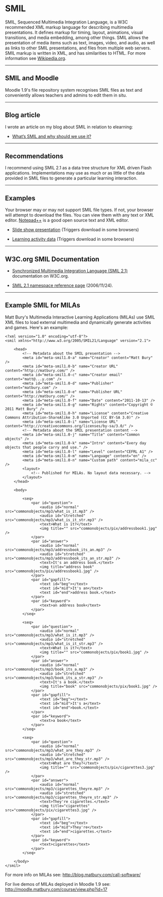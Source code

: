 # SMIL #

SMIL, Sequenced Multimedia Integration Language, is a W3C recommended XML markup language for describing multimedia presentations. It defines markup for timing, layout, animations, visual transitions, and media embedding, among other things. SMIL allows the presentation of media items such as text, images, video, and audio, as well as links to other SMIL presentations, and files from multiple web servers. SMIL markup is written in XML, and has similarities to HTML. For more information see [Wikipedia.org](http://en.wikipedia.org/wiki/Synchronized_Multimedia_Integration_Language).


---


## SMIL and Moodle ##

Moodle 1.9's file repository system recognises SMIL files as text and conveniently allows teachers and admins to edit them in situ.


---


## Blog article ##

I wrote an article on my blog about SMIL in relation to elearning:

  * [What’s SMIL and why should we use it?](http://blog.matbury.com/2011/10/23/whats-smil-and-why-should-we-use-it/)


---


## Recommendations ##

I recommend using SMIL 2.1 as a data tree structure for XML driven Flash applications. Implementations may use as much or as little of the data provided in SMIL files to generate a particular learning interaction.


---


## Examples ##

Your browser may or may not support SMIL file types. If not, your browser will attempt to download the files. You can view them with any text or XML editor. [Notepad++](http://notepad-plus-plus.org/) is a good open source text and XML editor.

  * [Slide show presentation](http://matbury.com/assets/slide_show.smil) (Triggers download in some browsers)

  * [Learning activity data](http://matbury.com/assets/elem_common_objects.smil) (Triggers download in some browsers)


---


## W3C.org SMIL Documentation ##

  * [Synchronized Multimedia Integration Language (SMIL 2.1)](http://www.w3.org/2005/SMIL21/SMIL21.dtd) documentation on W3C.org.

  * [SMIL 2.1 namespace reference page](http://www.w3.org/2005/SMIL21/Language) (2006/11/24).


---


## Example SMIL for MILAs ##

Matt Bury's Multimedia Interactive Learning Applications (MILAs) use SMIL XML files to load external multimedia and dynamically generate activities and games. Here's an example:

```
<?xml version="1.0" encoding="utf-8"?>
<smil xmlns="http://www.w3.org/2005/SMIL21/Language" version="2.1">
	
	<head>
		<!-- Metadata about the SMIL presentation -->
		<meta id="meta-smil1.0-a" name="Creator" content="Matt Bury" />
		<meta id="meta-smil1.0-b" name="Creator URL" content="http://matbury.com/" />
		<meta id="meta-smil1.0-c" name="Creator email" content="matt@...y.com" />
		<meta id="meta-smil1.0-d" name="Publisher" content="matbury.com" />
		<meta id="meta-smil1.0-e" name="Publisher URL" content="http://matbury.com/" />
		<meta id="meta-smil1.0-f" name="Date" content="2011-10-13" />
		<meta id="meta-smil1.0-g" name="Rights" content="Copyright © 2011 Matt Bury" />
		<meta id="meta-smil1.0-h" name="License" content="Creative Commons Attribution-ShareAlike 3.0 Unported (CC BY-SA 3.0)" />
		<meta id="meta-smil1.0-i" name="License URL" content="http://creativecommons.org/licenses/by-sa/3.0/" />
		<!-- Metadata about the SMIL presentation content -->
		<meta id="meta-smil1.0-j" name="Title" content="Common objects" />
		<meta id="meta-smil1.0-k" name="Intro" content="Every day objects that people carry and use." />
		<meta id="meta-smil1.0-l" name="Level" content="CEFRL A1" />
		<meta id="meta-smil1.0-m" name="Language" content="en" />
		<meta id="meta-smil1.0-n" name="Custom path" content="mila_cc" />
		<layout>
			<!-- Published for MILAs. No layout data necessary. -->
		</layout>
	</head>
	
	<body>
	
		<seq>
			<par id="question">
				<audio id="normal" src="commonobjects/mp3/what_is_it.mp3" />
				<audio id="stretched" src="commonobjects/mp3/what_is_it_str.mp3" />
				<text>What is it?</text>
				<img title="" src="commonobjects/pix/addressbook1.jpg" />
			</par>
			<par id="answer">
				<audio id="normal" src="commonobjects/mp3/addressbook_its_an.mp3" />
				<audio id="stretched" src="commonobjects/mp3/addressbook_its_an_str.mp3" />
				<text>It's an address book.</text>
				<img title="address book" src="commonobjects/pix/addressbook1.jpg" />
			</par>
			<par id="gapfill">
				<text id="beg"></text>
				<text id="mid">It's an</text>
				<text id="end">address book.</text>
			</par>
			<par id="keyword">
				<text>an address book</text>
			</par>
		</seq>
		
		<seq>
			<par id="question">
				<audio id="normal" src="commonobjects/mp3/what_is_it.mp3" />
				<audio id="stretched" src="commonobjects/mp3/what_is_it_str.mp3" />
				<text>What is it?</text>
				<img title="" src="commonobjects/pix/book1.jpg" />
			</par>
			<par id="answer">
				<audio id="normal" src="commonobjects/mp3/book_its_a.mp3" />
				<audio id="stretched" src="commonobjects/mp3/book_its_a_str.mp3" />
				<text>It's a book.</text>
				<img title="book" src="commonobjects/pix/book1.jpg" />
			</par>
			<par id="gapfill">
				<text id="beg"></text>
				<text id="mid">It's a</text>
				<text id="end">book.</text>
			</par>
			<par id="keyword">
				<text>a book</text>
			</par>
		</seq>
		
		<seq>
			<par id="question">
				<audio id="normal" src="commonobjects/mp3/what_are_they.mp3" />
				<audio id="stretched" src="commonobjects/mp3/what_are_they_str.mp3" />
				<text>What are they?</text>
				<img title="" src="commonobjects/pix/cigarettes3.jpg" />
			</par>
			<par id="answer">
				<audio id="normal" src="commonobjects/mp3/cigarettes_theyre.mp3" />
				<audio id="stretched" src="commonobjects/mp3/cigarettes_theyre_str.mp3" />
				<text>They're cigarettes.</text>
				<img title="cigarettes" src="commonobjects/pix/cigarettes3.jpg" />
			</par>
			<par id="gapfill">
				<text id="beg"></text>
				<text id="mid">They're</text>
				<text id="end">cigarettes.</text>
			</par>
			<par id="keyword">
				<text>cigarettes</text>
			</par>
		</seq>
		
	</body>
</smil>
```

For more info on MILAs see: http://blog.matbury.com/call-software/

For live demos of MILAs deployed in Moodle 1.9 see: http://moodle.matbury.com/course/view.php?id=17